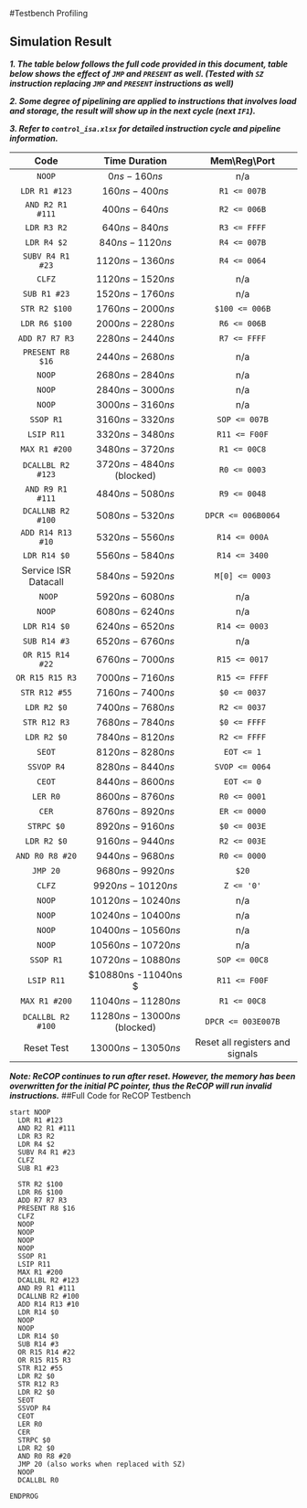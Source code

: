 #Testbench Profiling

## Simulation Result

***1. The table below follows the full code provided in this document, table below shows the effect of `JMP` and `PRESENT` as well. (Tested with `SZ` instruction replacing `JMP` and `PRESENT` instructions as well)***

***2. Some degree of pipelining are applied to instructions that involves load and storage, the result will show up in the next cycle (next `IF1`).***

***3. Refer to `control_isa.xlsx` for detailed instruction cycle and pipeline information.***

|         Code         |         Time Duration         |          Mem\Reg\Port           |
| :------------------: | :---------------------------: | :-----------------------------: |
|        `NOOP`        |         $0ns - 160ns$         |               n/a               |
|    `LDR R1 #123`     |        $160ns - 400ns$        |          `R1 <= 007B`           |
|   `AND R2 R1 #111`   |        $400ns - 640ns$        |          `R2 <= 006B`           |
|     `LDR R3 R2`      |        $640ns - 840ns$        |          `R3 <= FFFF`           |
|     `LDR R4 $2`      |       $840ns - 1120ns$        |          `R4 <= 007B`           |
|   `SUBV R4 R1 #23`   |       $1120ns - 1360ns$       |          `R4 <= 0064`           |
|        `CLFZ`        |       $1120ns - 1520ns$       |               n/a               |
|     `SUB R1 #23`     |       $1520ns - 1760ns$       |               n/a               |
|    `STR R2 $100`     |       $1760ns - 2000ns$       |         `$100 <= 006B`          |
|    `LDR R6 $100`     |       $2000ns - 2280ns$       |          `R6 <= 006B`           |
|    `ADD R7 R7 R3`    |       $2280ns -2440ns$        |          `R7 <= FFFF`           |
|   `PRESENT R8 $16`   |       $2440ns - 2680ns$       |               n/a               |
|        `NOOP`        |       $2680ns - 2840ns$       |               n/a               |
|        `NOOP`        |       $2840ns - 3000ns$       |               n/a               |
|        `NOOP`        |       $3000ns - 3160ns$       |               n/a               |
|      `SSOP R1`       |      $3160ns - 3320 ns$       |          `SOP <= 007B`          |
|      `LSIP R11`      |       $3320ns - 3480ns$       |          `R11 <= F00F`          |
|    `MAX R1 #200`     |       $3480ns - 3720ns$       |          `R1 <= 00C8`           |
|  `DCALLBL R2 #123`   |  $3720ns - 4840ns$ (blocked)  |          `R0 <= 0003`           |
|   `AND R9 R1 #111`   |       $4840ns - 5080ns$       |          `R9 <= 0048`           |
|  `DCALLNB R2 #100`   |       $5080ns - 5320ns$       |       `DPCR <= 006B0064`        |
|  `ADD R14 R13 #10`   |       $5320ns - 5560ns$       |          `R14 <= 000A`          |
|     `LDR R14 $0`     |       $5560ns - 5840ns$       |          `R14 <= 3400`          |
| Service ISR Datacall |       $5840ns - 5920ns$       |         `M[0] <= 0003`          |
|       ` NOOP`        |       $5920ns - 6080ns$       |               n/a               |
|        `NOOP`        |       $6080ns - 6240ns$       |               n/a               |
|     `LDR R14 $0`     |       $6240ns - 6520ns$       |          `R14 <= 0003`          |
|     `SUB R14 #3`     |       $6520ns - 6760ns$       |               n/a               |
|   `OR R15 R14 #22`   |       $6760ns - 7000ns$       |          `R15 <= 0017`          |
|   `OR R15 R15 R3`    |       $7000ns - 7160ns$       |          `R15 <= FFFF`          |
|    `STR R12 #55`     |       $7160ns - 7400ns$       |          `$0 <= 0037`           |
|     `LDR R2 $0`      |       $7400ns - 7680ns$       |          `R2 <= 0037`           |
|     `STR R12 R3`     |       $7680ns - 7840ns$       |          `$0 <= FFFF`           |
|     `LDR R2 $0`      |       $7840ns - 8120ns$       |          `R2 <= FFFF`           |
|        `SEOT`        |       $8120ns - 8280ns$       |           `EOT <= 1`            |
|      `SSVOP R4`      |       $8280ns - 8440ns$       |         `SVOP <= 0064`          |
|        `CEOT`        |       $8440ns - 8600ns$       |           `EOT <= 0`            |
|       `LER R0`       |       $8600ns - 8760ns$       |          `R0 <= 0001`           |
|        `CER`         |       $8760ns - 8920ns$       |          `ER <= 0000`           |
|      `STRPC $0`      |       $8920ns - 9160ns$       |          `$0 <= 003E`           |
|     `LDR R2 $0`      |       $9160ns - 9440ns$       |          `R2 <= 003E`           |
|   `AND R0 R8 #20`    |       $9440ns - 9680ns$       |          `R0 <= 0000`           |
|       `JMP 20`       |       $9680ns - 9920ns$       |              `$20`              |
|        `CLFZ`        |      $9920ns - 10120ns$       |           `Z <= '0'`            |
|        `NOOP`        |      $10120ns - 10240ns$      |               n/a               |
|        `NOOP`        |      $10240ns - 10400ns$      |               n/a               |
|        `NOOP`        |      $10400ns - 10560ns$      |               n/a               |
|        `NOOP`        |      $10560ns - 10720ns$      |               n/a               |
|      `SSOP R1`       |      $10720ns - 10880ns$      |          `SOP <= 00C8`          |
|      `LSIP R11`      |      $10880ns -11040ns $      |          `R11 <= F00F`          |
|    `MAX R1 #200`     |      $11040ns - 11280ns$      |          `R1 <= 00C8`           |
|  `DCALLBL R2 #100`   | $11280ns - 13000ns$ (blocked) |       `DPCR <= 003E007B`        |
|      Reset Test      |      $13000ns - 13050ns$      | Reset all registers and signals |

***Note: ReCOP continues to run after reset. However, the memory has been overwritten for the initial PC pointer, thus the ReCOP will run invalid instructions.*** 
##Full Code for ReCOP Testbench

```assembly
start NOOP
  LDR R1 #123
  AND R2 R1 #111
  LDR R3 R2
  LDR R4 $2
  SUBV R4 R1 #23
  CLFZ
  SUB R1 #23
  
  STR R2 $100
  LDR R6 $100
  ADD R7 R7 R3
  PRESENT R8 $16
  CLFZ
  NOOP
  NOOP
  NOOP
  NOOP
  SSOP R1
  LSIP R11
  MAX R1 #200
  DCALLBL R2 #123  
  AND R9 R1 #111
  DCALLNB R2 #100
  ADD R14 R13 #10
  LDR R14 $0
  NOOP
  NOOP
  LDR R14 $0
  SUB R14 #3
  OR R15 R14 #22
  OR R15 R15 R3
  STR R12 #55
  LDR R2 $0
  STR R12 R3
  LDR R2 $0
  SEOT 
  SSVOP R4
  CEOT
  LER R0
  CER
  STRPC $0
  LDR R2 $0
  AND R0 R8 #20 
  JMP 20 (also works when replaced with SZ)
  NOOP
  DCALLBL R0
  
ENDPROG 
```

